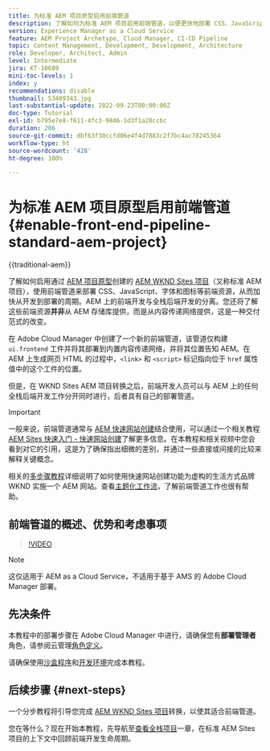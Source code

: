 ```yaml
---
title: 为标准 AEM 项目原型启用前端管道
description: 了解如何为标准 AEM 项目启用前端管道，以便更快地部署 CSS、JavaScript、字体、图标等静态资源。还有 AEM 上的前端开发与全栈后端开发的分离。
version: Experience Manager as a Cloud Service
feature: AEM Project Archetype, Cloud Manager, CI-CD Pipeline
topic: Content Management, Development, Development, Architecture
role: Developer, Architect, Admin
level: Intermediate
jira: KT-10689
mini-toc-levels: 1
index: y
recommendations: disable
thumbnail: 53409343.jpg
last-substantial-update: 2022-09-23T00:00:00Z
doc-type: Tutorial
exl-id: b795e7e8-f611-4fc3-9846-1d3f1a28ccbc
duration: 206
source-git-commit: dbf63f30ccfd06e4f4d7883c2f7bc4ac78245364
workflow-type: ht
source-wordcount: '428'
ht-degree: 100%

---
```


# 为标准 AEM 项目原型启用前端管道{#enable-front-end-pipeline-standard-aem-project}

{{traditional-aem}}

了解如何启用通过 [AEM 项目原型](https://github.com/adobe/aem-project-archetype)创建的 [AEM WKND Sites 项目](https://github.com/adobe/aem-guides-wknd)（又称标准 AEM 项目），使用前端管道来部署 CSS、JavaScript、字体和图标等前端资源，从而加快从开发到部署的周期。AEM 上的前端开发与全栈后端开发的分离。您还将了解这些前端资源&#x200B;__并非__&#x200B;从 AEM 存储库提供，而是从内容传递网络提供，这是一种交付范式的改变。


在 Adobe Cloud Manager 中创建了一个新的前端管道，该管道仅构建 `ui.frontend` 工件并将其部署到内置内容传递网络，并将其位置告知 AEM。在 AEM 上生成网页 HTML 的过程中，`<link>` 和 `<script>` 标记指向位于 `href` 属性值中的这个工件的位置。

但是，在 WKND Sites AEM 项目转换之后，前端开发人员可以与 AEM 上的任何全栈后端开发工作分开同时进行，后者具有自己的部署管道。

>[!IMPORTANT]
>
>一般来说，前端管道通常与 [AEM 快速网站创建](https://experienceleague.adobe.com/docs/experience-manager-cloud-service/content/sites/administering/site-creation/quick-site/overview.html?lang=zh-hans)结合使用，可以通过一个相关教程 [AEM Sites 快速入门 - 快速网站创建](https://experienceleague.adobe.com/docs/experience-manager-learn/getting-started-wknd-tutorial-develop/site-template/overview.html?lang=zh-Hans)了解更多信息。在本教程和相关视频中您会看到对它的引用，这是为了确保指出细微的差别，并通过一些直接或间接的比较来解释关键概念。


相关的[多步骤教程](https://experienceleague.adobe.com/docs/experience-manager-learn/getting-started-wknd-tutorial-develop/site-template/overview.html?lang=zh-Hans)详细说明了如何使用快速网站创建功能为虚构的生活方式品牌 WKND 实施一个 AEM 网站。查看[主题化工作流](https://experienceleague.adobe.com/docs/experience-manager-learn/getting-started-wknd-tutorial-develop/site-template/theming.html?lang=zh-Hans)，了解前端管道工作也很有帮助。

## 前端管道的概述、优势和考虑事项

>[!VIDEO](https://video.tv.adobe.com/v/3409343?quality=12&learn=on)


>[!NOTE]
>
>这仅适用于 AEM as a Cloud Service，不适用于基于 AMS 的 Adobe Cloud Manager 部署。

## 先决条件

本教程中的部署步骤在 Adobe Cloud Manager 中进行，请确保您有&#x200B;__部署管理者__&#x200B;角色，请参阅云管理[角色定义](https://experienceleague.adobe.com/docs/experience-manager-cloud-manager/content/requirements/users-and-roles.html?lang=zh-hans#role-definitions)。

请确保使用[沙盒程序](https://experienceleague.adobe.com/docs/experience-manager-cloud-service/content/implementing/using-cloud-manager/programs/introduction-sandbox-programs.html?lang=zh-Hans)和[开发环境](https://experienceleague.adobe.com/docs/experience-manager-cloud-service/content/implementing/using-cloud-manager/manage-environments.html?lang=zh-Hans)完成本教程。

## 后续步骤 {#next-steps}

一个分步教程将引导您完成 [AEM WKND Sites 项目](https://github.com/adobe/aem-guides-wknd)转换，以使其适合前端管道。

您在等什么？现在开始本教程，先导航至[查看全栈项目](review-uifrontend-module.md)一章，在标准 AEM Sites 项目的上下文中回顾前端开发生命周期。
